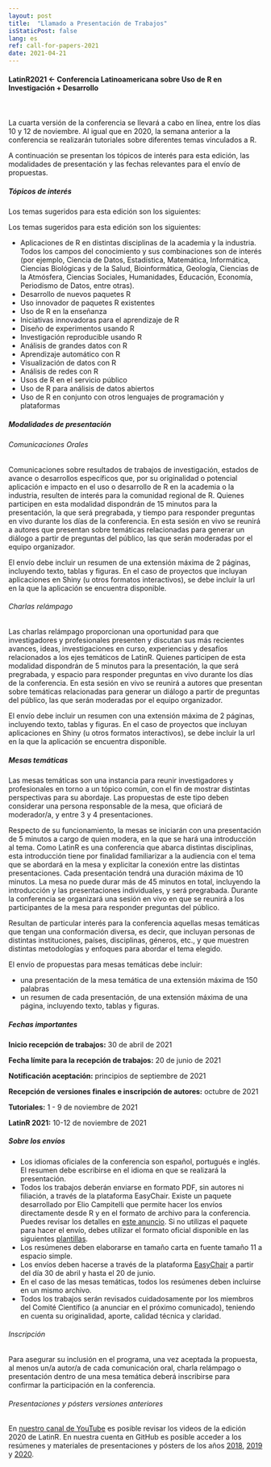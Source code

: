 ```yaml
---
layout: post
title:  "Llamado a Presentación de Trabajos"
isStaticPost: false
lang: es
ref: call-for-papers-2021
date: 2021-04-21
---
```


#### LatinR2021 \<- Conferencia Latinoamericana sobre Uso de R en Investigación + Desarrollo

<br> <br> La cuarta versión de la conferencia se llevará a cabo en línea, entre los días 10 y 12 de noviembre. Al igual que en 2020, la semana anterior a la conferencia se realizarán tutoriales sobre diferentes temas vinculados a R.

A continuación se presentan los tópicos de interés para esta edición, las modalidades de presentación y las fechas relevantes para el envío de propuestas.

##### Tópicos de interés

Los temas sugeridos para esta edición son los siguientes:

Los temas sugeridos para esta edición son los siguientes:

-   Aplicaciones de R en distintas disciplinas de la academia y la industria. Todos los campos del conocimiento y sus combinaciones son de interés (por ejemplo, Ciencia de Datos, Estadística, Matemática, Informática, Ciencias Biológicas y de la Salud, Bioinformática, Geología, Ciencias de la Atmósfera, Ciencias Sociales, Humanidades, Educación, Economía, Periodismo de Datos, entre otras).
-   Desarrollo de nuevos paquetes R
-   Uso innovador de paquetes R existentes
-   Uso de R en la enseñanza
-   Iniciativas innovadoras para el aprendizaje de R
-   Diseño de experimentos usando R
-   Investigación reproducible usando R
-   Análisis de grandes datos con R
-   Aprendizaje automático con R
-   Visualización de datos con R
-   Análisis de redes con R
-   Usos de R en el servicio público
-   Uso de R para análisis de datos abiertos
-   Uso de R en conjunto con otros lenguajes de programación y plataformas

##### Modalidades de presentación

###### Comunicaciones Orales

Comunicaciones sobre resultados de trabajos de investigación, estados de avance o desarrollos específicos que, por su originalidad o potencial aplicación e impacto en el uso o desarrollo de R en la academia o la industria, resulten de interés para la comunidad regional de R. Quienes participen en esta modalidad dispondrán de 15 minutos para la presentación, la que será pregrabada, y tiempo para responder preguntas en vivo durante los días de la conferencia. En esta sesión en vivo se reunirá a autores que presentan sobre temáticas relacionadas para generar un diálogo a partir de preguntas del público, las que serán moderadas por el equipo organizador.

El envío debe incluir un resumen de una extensión máxima de 2 páginas, incluyendo texto, tablas y figuras. En el caso de proyectos que incluyan aplicaciones en Shiny (u otros formatos interactivos), se debe incluir la url en la que la aplicación se encuentra disponible.

###### Charlas relámpago

Las charlas relámpago proporcionan una oportunidad para que investigadores y profesionales presenten y discutan sus más recientes avances, ideas, investigaciones en curso, experiencias y desafíos relacionados a los ejes temáticos de LatinR. Quienes participen de esta modalidad dispondrán de 5 minutos para la presentación, la que será pregrabada, y espacio para responder preguntas en vivo durante los días de la conferencia. En esta sesión en vivo se reunirá a autores que presentan sobre temáticas relacionadas para generar un diálogo a partir de preguntas del público, las que serán moderadas por el equipo organizador.

El envío debe incluir un resumen con una extensión máxima de 2 páginas, incluyendo texto, tablas y figuras. En el caso de proyectos que incluyan aplicaciones en Shiny (u otros formatos interactivos), se debe incluir la url en la que la aplicación se encuentra disponible.

##### Mesas temáticas

Las mesas temáticas son una instancia para reunir investigadores y profesionales en torno a un tópico común, con el fin de mostrar distintas perspectivas para su abordaje. Las propuestas de este tipo deben considerar una persona responsable de la mesa, que oficiará de moderador/a, y entre 3 y 4 presentaciones.

Respecto de su funcionamiento, la mesas se iniciarán con una presentación de 5 minutos a cargo de quien modera, en la que se hará una introducción al tema. Como LatinR es una conferencia que abarca distintas disciplinas, esta introducción tiene por finalidad familiarizar a la audiencia con el tema que se abordará en la mesa y explicitar la conexión entre las distintas presentaciones. Cada presentación tendrá una duración máxima de 10 minutos. La mesa no puede durar más de 45 minutos en total, incluyendo la introducción y las presentaciones individuales, y será pregrabada. Durante la conferencia se organizará una sesión en vivo en que se reunirá a los participantes de la mesa para responder preguntas del público.

Resultan de particular interés para la conferencia aquellas mesas temáticas que tengan una conformación diversa, es decir, que incluyan personas de distintas instituciones, países, disciplinas, géneros, etc., y que muestren distintas metodologías y enfoques para abordar el tema elegido.

El envío de propuestas para mesas temáticas debe incluir:

-   una presentación de la mesa temática de una extensión máxima de 150 palabras
-   un resumen de cada presentación, de una extensión máxima de una página, incluyendo texto, tablas y figuras.

##### Fechas importantes

**Inicio recepción de trabajos:** 30 de abril de 2021

**Fecha límite para la recepción de trabajos:** 20 de junio de 2021

**Notificación aceptación:** principios de septiembre de 2021

**Recepción de versiones finales e inscripción de autores:** octubre de 2021

**Tutoriales:** 1 - 9 de noviembre de 2021

**LatinR 2021:** 10-12 de noviembre de 2021

##### Sobre los envíos

-   Los idiomas oficiales de la conferencia son español, portugués e inglés. El resumen debe escribirse en el idioma en que se realizará la presentación.
-   Todos los trabajos deberán enviarse en formato PDF, sin autores ni filiación, a través de la plataforma EasyChair. Existe un paquete desarrollado por Elio Campitelli que permite hacer los envíos directamente desde R y en el formato de archivo para la conferencia. Puedes revisar los detalles en [este anuncio](https://latinr.org/blog/es/2020-03-03-paquete-latinr.html). Si no utilizas el paquete para hacer el envío, debes utilizar el formato oficial disponible en las siguientes [plantillas](https://github.com/LatinR/latinr/raw/master/inst/rmarkdown/templates/latinr_article/latinr_article.zip).
-   Los resúmenes deben elaborarse en tamaño carta en fuente tamaño 11 a espacio simple.
-   Los envíos deben hacerse a través de la plataforma [EasyChair](https://https//easychair.org/conferences/?conf=latinr2021) a partir del día 30 de abril y hasta el 20 de junio.
-   En el caso de las mesas temáticas, todos los resúmenes deben incluirse en un mismo archivo.
-   Todos los trabajos serán revisados cuidadosamente por los miembros del Comité Científico (a anunciar en el próximo comunicado), teniendo en cuenta su originalidad, aporte, calidad técnica y claridad.

###### Inscripción

Para asegurar su inclusión en el programa, una vez aceptada la propuesta, al menos un/a autor/a de cada comunicación oral, charla relámpago o presentación dentro de una mesa temática deberá inscribirse para confirmar la participación en la conferencia.

###### Presentaciones y pósters versiones anteriores

En [nuestro canal de YouTube](http://youtube.com/latinr) es posible revisar los videos de la edición 2020 de LatinR. En nuestra cuenta en GitHub es posible acceder a los resúmenes y materiales de presentaciones y pósters de los años [2018](https://github.com/LatinR/presentaciones-LatinR2018), [2019](https://github.com/LatinR/presentaciones-LatinR2019) y [2020](https://github.com/LatinR/presentaciones-LatinR2020).
